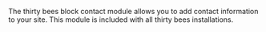 The thirty bees block contact module allows you to add contact information to your site. This module is included with all thirty bees installations.